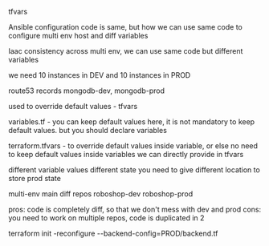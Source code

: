 tfvars

Ansible
configuration code is same, but how we can use same code to configure multi env
host and diff variables


Iaac
consistency across multi env, we can use same code but different variables

we need 10 instances in DEV and 10 instances in PROD

route53 records
mongodb-dev, mongodb-prod

used to override default values - tfvars

variables.tf - you can keep default values here, it is not mandatory to keep default values. but you should declare variables

terraform.tfvars - to override default values inside variable, or else no need to keep default values inside variables we can directly provide in tfvars

different variable values 
different state you need to give different location to store prod state

multi-env
main diff repos
roboshop-dev
roboshop-prod


pros: code is completely diff, so that we don't mess with dev and prod
cons: you need to work on multiple repos, code is duplicated in 2 


terraform init -reconfigure --backend-config=PROD/backend.tf
